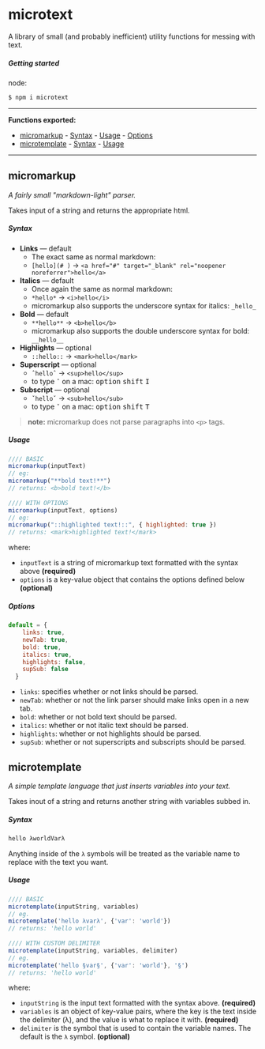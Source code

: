   
  
#  microtext
  
A library of small (and probably inefficient) utility functions for messing with text.
  
#####  Getting started
  
  
node:
```bash
$ npm i microtext
```
  
---
  
**Functions exported:**
  
  
- [micromarkup](#micromarkup )
      - [Syntax](#syntax )
      - [Usage](#usage )
      - [Options](#options )
- [microtemplate](#microtemplate )
      - [Syntax](#syntax-1 )
      - [Usage](#usage-1 )
  
---
  
##  micromarkup
  
*A fairly small "markdown-light" parser.*
  
Takes input of a string and returns the appropriate html.
  
#####  Syntax
  
- **Links** — default
  - The exact same as normal markdown: 
  - `[hello](# )` → `<a href="#" target="_blank" rel="noopener noreferrer">hello</a>`
- **Italics** — default
  - Once again the same as normal markdown:
  - `*hello*` → `<i>hello</i>`
  - micromarkup also supports the underscore syntax for italics: `_hello_`
- **Bold** — default
  - `**hello**` → `<b>hello</b>`
  - micromarkup also supports the double underscore syntax for bold: `__hello__`
- **Highlights** — optional
  - `::hello::` → `<mark>hello</mark>`
- **Superscript** — optional
  - `ˆhelloˆ` → `<sup>hello</sup>`
  - to type `ˆ` on a mac: <kbd>option</kbd> <kbd>shift</kbd> <kbd>I</kbd>
- **Subscript** — optional
  - `ˇhelloˇ` → `<sub>hello</sub>`
  - to type `ˇ` on a mac: <kbd>option</kbd> <kbd>shift</kbd> <kbd>T</kbd>
  
> **note:** micromarkup does not parse paragraphs into `<p>` tags.
  
#####  Usage
  
  
```js
//// BASIC
micromarkup(inputText)
// eg:
micromarkup("**bold text!**")
// returns: <b>bold text!</b>
  
//// WITH OPTIONS
micromarkup(inputText, options)
// eg:
micromarkup("::highlighted text!::", { highlighted: true })
// returns: <mark>highlighted text!</mark>
```
  
where:
- `inputText` is a string of micromarkup text formatted with the syntax above **(required)**
- `options` is a key-value object that contains the options defined below **(optional)**
  
#####  Options
  
```js
default = {
    links: true,
    newTab: true,
    bold: true,
    italics: true,
    highlights: false,
    supSub: false
  }
```
- `links`: specifies whether or not links should be parsed.
- `newTab`: whether or not the link parser should make links open in a new tab.
- `bold`: whether or not bold text should be parsed.
- `italics`: whether or not italic text should be parsed.
- `highlights`: whether or not highlights should be parsed.
- `supSub`: whether or not superscripts and subscripts should be parsed.
  
  
##  microtemplate
  
*A simple template language that just inserts variables into your text.*
  
Takes inout of a string and returns another string with variables subbed in.
  
#####  Syntax
  
```txt
hello λworldVarλ
```
Anything inside of the `λ` symbols will be treated as the variable name to replace with the text you want.
  
#####  Usage
  
```js
//// BASIC
microtemplate(inputString, variables)
// eg.
microtemplate('hello λvarλ', {'var': 'world'})
// returns: 'hello world'
  
//// WITH CUSTOM DELIMITER
microtemplate(inputString, variables, delimiter)
// eg.
microtemplate('hello §var§', {'var': 'world'}, '§')
// returns: 'hello world'
```
where:
- `inputString` is the input text formatted with the syntax above. **(required)**
- `variables` is an object of key-value pairs, where the key is the text inside the delimiter (λ), and the value is what to replace it with. **(required)**
- `delimiter` is the symbol that is used to contain the variable names. The default is the `λ` symbol. **(optional)**
  